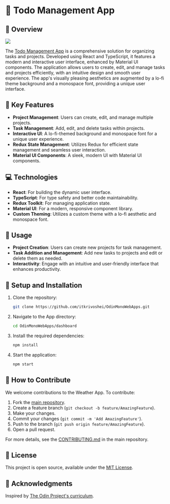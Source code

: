 # 📝 Todo Management App

## 📖 Overview
![](https://github.com/itkrivoshei/OdinMonoWebApps/blob/main/media/TodoList.gif?raw=true)

The [Todo Management App](https://itkrivoshei.github.io/OdinMonoWebApps/#/TodoApp) is a comprehensive solution for organizing tasks and projects. Developed using React and TypeScript, it features a modern and interactive user interface, enhanced by Material UI components. The application allows users to create, edit, and manage tasks and projects efficiently, with an intuitive design and smooth user experience. The app's visually pleasing aesthetics are augmented by a lo-fi theme background and a monospace font, providing a unique user interface.

## 🔑 Key Features

- **Project Management**: Users can create, edit, and manage multiple projects.
- **Task Management**: Add, edit, and delete tasks within projects.
- **Interactive UI**: A lo-fi-themed background and monospace font for a unique user experience.
- **Redux State Management**: Utilizes Redux for efficient state management and seamless user interaction.
- **Material UI Components**: A sleek, modern UI with Material UI components.

## 💻 Technologies

- **React**: For building the dynamic user interface.
- **TypeScript**: For type safety and better code maintainability.
- **Redux Toolkit**: For managing application state.
- **Material UI**: For a modern, responsive component library.
- **Custom Theming**: Utilizes a custom theme with a lo-fi aesthetic and monospace font.

## 🚀 Usage 

- **Project Creation**: Users can create new projects for task management.
- **Task Addition and Management**: Add new tasks to projects and edit or delete them as needed.
- **Interactivity**: Engage with an intuitive and user-friendly interface that enhances productivity.

## 🔧 Setup and Installation 

1. Clone the repository:
   ```bash
   git clone https://github.com/itkrivoshei/OdinMonoWebApps.git
   ```
2. Navigate to the App directory:
   ```bash
   cd OdinMonoWebApps/dashboard
   ```
3. Install the required dependencies:
   ```bash
   npm install
   ```
4. Start the application:
   ```bash
   npm start
   ```

## 🤝 How to Contribute

We welcome contributions to the Weather App. To contribute:

1. Fork the [main repository](https://github.com/itkrivoshei/OdinMonoWebApps).
2. Create a feature branch (`git checkout -b feature/AmazingFeature`).
3. Make your changes.
4. Commit your changes (`git commit -m 'Add AmazingFeature'`).
5. Push to the branch (`git push origin feature/AmazingFeature`).
6. Open a pull request.

For more details, see the [CONTRIBUTING.md](https://github.com/itkrivoshei/OdinMonoWebApps/blob/master/CONTRIBUTING.md) in the main repository.

## 📜 License 

This project is open source, available under the [MIT License](https://github.com/itkrivoshei/OdinMonoWebApps/blob/master/LICENSE).

## 👏 Acknowledgments

Inspired by [The Odin Project's curriculum](https://www.theodinproject.com/lessons/node-path-javascript-weather-app).
